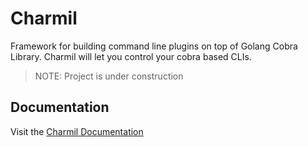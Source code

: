 # Charmil

Framework for building command line plugins on top of Golang Cobra Library.
Charmil will let you control your cobra based CLIs.

> NOTE: Project is under construction

## Documentation

Visit the [Charmil Documentation](docs/src)

